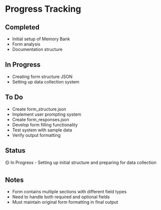# Progress Tracking

## Completed
- Initial setup of Memory Bank
- Form analysis
- Documentation structure

## In Progress
- Creating form structure JSON
- Setting up data collection system

## To Do
- Create form_structure.json
- Implement user prompting system
- Create form_responses.json
- Develop form filling functionality
- Test system with sample data
- Verify output formatting

## Status
🟡 In Progress - Setting up initial structure and preparing for data collection

## Notes
- Form contains multiple sections with different field types
- Need to handle both required and optional fields
- Must maintain original form formatting in final output
